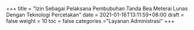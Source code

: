 +++
title = "Izin Sebagai Pelaksana Pembubuhan Tanda Bea Meterai Lunas Dengan Teknologi Percetakan"
date = 2021-01-16T13:11:59+08:00
draft = false
weight = 10
toc = false
categories ="Layanan Administrasi"
+++
